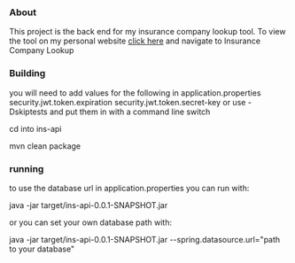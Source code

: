 ### About

This project is the back end for my insurance company lookup tool. 
To view the tool on my personal website [click here](http://pmcderm.io)
and navigate to Insurance Company Lookup

### Building

you will need to add values 
for the following in application.properties 
security.jwt.token.expiration
security.jwt.token.secret-key
or use -Dskiptests and put them in with a command line switch

cd into ins-api

mvn clean package 

### running

to use the database url in application.properties you can run with: 

java -jar target/ins-api-0.0.1-SNAPSHOT.jar 

or you can set your own database path with:

java -jar target/ins-api-0.0.1-SNAPSHOT.jar --spring.datasource.url="path to your database"


